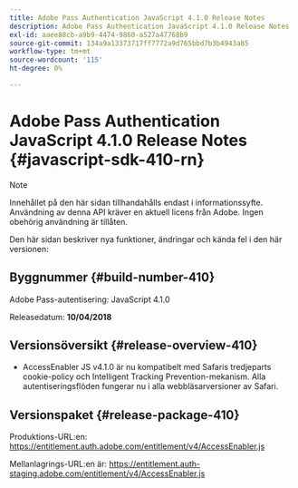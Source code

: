```yaml
---
title: Adobe Pass Authentication JavaScript 4.1.0 Release Notes
description: Adobe Pass Authentication JavaScript 4.1.0 Release Notes
exl-id: aaee88cb-a9b9-4474-9860-a527a47768b9
source-git-commit: 134a9a13373717ff7772a9d765bbd7b3b4943a85
workflow-type: tm+mt
source-wordcount: '115'
ht-degree: 0%

---
```


# Adobe Pass Authentication JavaScript 4.1.0 Release Notes {#javascript-sdk-410-rn}

>[!NOTE]
>
>Innehållet på den här sidan tillhandahålls endast i informationssyfte. Användning av denna API kräver en aktuell licens från Adobe. Ingen obehörig användning är tillåten.

Den här sidan beskriver nya funktioner, ändringar och kända fel i den här versionen:

## Byggnummer {#build-number-410}

Adobe Pass-autentisering: JavaScript 4.1.0

Releasedatum: **10/04/2018**

## Versionsöversikt {#release-overview-410}

* AccessEnabler JS v4.1.0 är nu kompatibelt med Safaris tredjeparts cookie-policy och Intelligent Tracking Prevention-mekanism. Alla autentiseringsflöden fungerar nu i alla webbläsarversioner av Safari.

## Versionspaket {#release-package-410}

Produktions-URL:en: https://entitlement.auth.adobe.com/entitlement/v4/AccessEnabler.js

Mellanlagrings-URL:en är: https://entitlement.auth-staging.adobe.com/entitlement/v4/AccessEnabler.js
